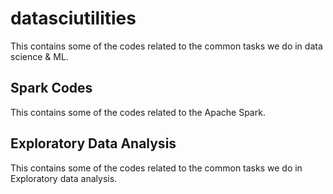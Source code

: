 # datasciutilities
This contains some of the codes related to the common tasks we do in data science & ML.
## Spark Codes
This contains some of the codes related to the Apache Spark.
## Exploratory Data Analysis
This contains some of the codes related to the common tasks we do in Exploratory data analysis.
